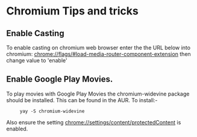 # Chromium Tips and tricks
## Enable Casting
To enable casting on chromium web browser enter the the URL below into chromium:
    <chrome://flags/#load-media-router-component-extension>
then change value to 'enable'

## Enable Google Play Movies.
To play movies with Google Play Movies the chromium-widevine package should be
installed. This can be found in the AUR. To install:-

`     yay -S chromium-widevine`

Also ensure the setting <chrome://settings/content/protectedContent> is enabled.

